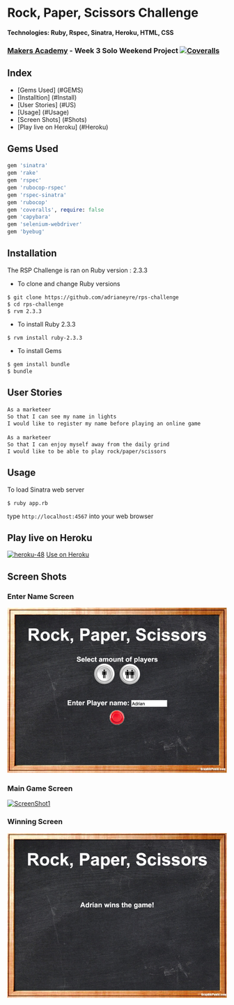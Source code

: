# Rock, Paper, Scissors Challenge
#### Technologies: Ruby, Rspec, Sinatra, Heroku, HTML, CSS
### [Makers Academy](http://www.makersacademy.com) - Week 3 Solo Weekend Project [![Coveralls](https://camo.githubusercontent.com/c85bd9ed833f4beabdb09a95a6cc1de03fe2324a/68747470733a2f2f636f766572616c6c732e696f2f6275696c64732f393536363138302f6261646765)](https://github.com/adrianeyre/rps-challenge)

## Index
* [Gems Used] (#GEMS)
* [Installtion] (#Install)
* [User Stories] (#US)
* [Usage] (#Usage)
* [Screen Shots] (#Shots)
* [Play live on Heroku] (#Heroku)

## <a name="GEMS">Gems Used</a>
```ruby
gem 'sinatra'
gem 'rake'
gem 'rspec'
gem 'rubocop-rspec'
gem 'rspec-sinatra'
gem 'rubocop'
gem 'coveralls', require: false
gem 'capybara'
gem 'selenium-webdriver'
gem 'byebug'
```

## <a name="Install">Installation</a>
The RSP Challenge is ran on Ruby version : 2.3.3

* To clone and change Ruby versions
```shell
$ git clone https://github.com/adrianeyre/rps-challenge
$ cd rps-challenge
$ rvm 2.3.3
```
* To install Ruby 2.3.3
```shell
$ rvm install ruby-2.3.3
```
* To install Gems
```shell
$ gem install bundle
$ bundle
```

## <a name="US">User Stories</a>
```
As a marketeer
So that I can see my name in lights
I would like to register my name before playing an online game

As a marketeer
So that I can enjoy myself away from the daily grind
I would like to be able to play rock/paper/scissors
```

## <a name="Usage">Usage</a>
To load Sinatra web server
```shell
$ ruby app.rb
```
type `http://localhost:4567` into your web browser

## <a name="Heroku">Play live on Heroku</a>

[![heroku-48](https://raw.githubusercontent.com/adrianeyre/codewars/master/Ruby/Authored/heroku.png)](https://adrianeyre-rps.herokuapp.com) [Use on Heroku](https://adrianeyre-rps.herokuapp.com)

## <a name="Shots">Screen Shots</a>

### Enter Name Screen
[![ScreenShot1](https://raw.githubusercontent.com/adrianeyre/rps-challenge/master/images/screenshot2.png)](https://raw.githubusercontent.com/adrianeyre/rps-challenge/master/images/screenshot2.png "Screen Shot 2")

### Main Game Screen
[![ScreenShot1](https://raw.githubusercontent.com/adrianeyre/rps-challenge/master/images/screenshot3.png)](https://raw.githubusercontent.com/adrianeyre/rps-challenge/master/images/screenshot3.png "Screen Shot 3")

### Winning Screen
[![ScreenShot1](https://raw.githubusercontent.com/adrianeyre/rps-challenge/master/images/screenshot4.png)](https://raw.githubusercontent.com/adrianeyre/rps-challenge/master/images/screenshot4.png "Screen Shot 4")
